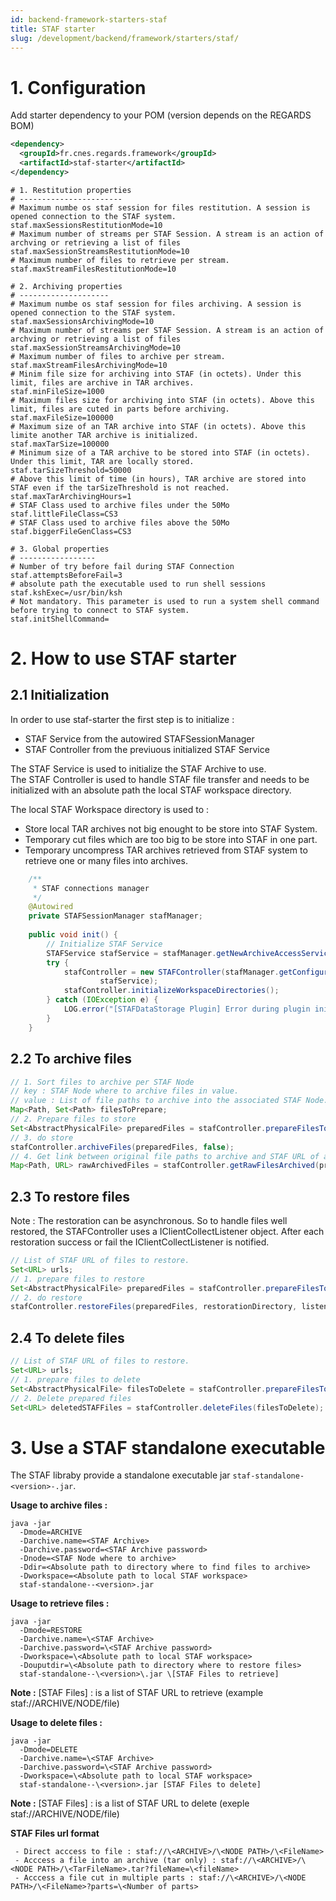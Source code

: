 ```yaml
---
id: backend-framework-starters-staf
title: STAF starter
slug: /development/backend/framework/starters/staf/
---
```



# 1\. Configuration

Add starter dependency to your POM (version depends on the REGARDS BOM)
```xml
<dependency>
  <groupId>fr.cnes.regards.framework</groupId>
  <artifactId>staf-starter</artifactId>
</dependency>
```

```properties
# 1. Restitution properties
# -----------------------
# Maximum numbe os staf session for files restitution. A session is opened connection to the STAF system.
staf.maxSessionsRestitutionMode=10
# Maximum number of streams per STAF Session. A stream is an action of archving or retrieving a list of files
staf.maxSessionStreamsRestitutionMode=10
# Maximum number of files to retrieve per stream.
staf.maxStreamFilesRestitutionMode=10

# 2. Archiving properties
# --------------------
# Maximum numbe os staf session for files archiving. A session is opened connection to the STAF system.
staf.maxSessionsArchivingMode=10
# Maximum number of streams per STAF Session. A stream is an action of archving or retrieving a list of files
staf.maxSessionStreamsArchivingMode=10
# Maximum number of files to archive per stream.
staf.maxStreamFilesArchivingMode=10
# Minim file size for archiving into STAF (in octets). Under this limit, files are archive in TAR archives.
staf.minFileSize=1000
# Maximum files size for archiving into STAF (in octets). Above this limit, files are cuted in parts before archiving.
staf.maxFileSize=100000
# Maximum size of an TAR archive into STAF (in octets). Above this limite another TAR archive is initialized.
staf.maxTarSize=100000
# Minimum size of a TAR archive to be stored into STAF (in octets). Under this limit, TAR are locally stored.
staf.tarSizeThreshold=50000
# Above this limit of time (in hours), TAR archive are stored into STAF even if the tarSizeThreshold is not reached.
staf.maxTarArchivingHours=1
# STAF Class used to archive files under the 50Mo
staf.littleFileClass=CS3
# STAF Class used to archive files above the 50Mo
staf.biggerFileGenClass=CS3

# 3. Global properties
# -----------------
# Number of try before fail during STAF Connection
staf.attemptsBeforeFail=3
# absolute path the executable used to run shell sessions
staf.kshExec=/usr/bin/ksh
# Not mandatory. This parameter is used to run a system shell command before trying to connect to STAF system.
staf.initShellCommand=
```

# 2\. How to use STAF starter

## 2\.1 Initialization 

In order to use staf-starter the first step is to initialize :
 - STAF Service from the autowired STAFSessionManager
 - STAF Controller from the previuous initialized STAF Service

The STAF Service is used to initialize the STAF Archive to use.  
The STAF Controller is used to handle STAF file transfer and needs to be initialized with an absolute path the local STAF workspace directory.  

The local STAF Workspace directory is used to :
 - Store local TAR archives not big enought to be store into STAF System.
 - Temporary cut files which are too big to be store into STAF in one part.
 - Temporary uncompress TAR archives retrieved from STAF system to retrieve one or many files into archives.
 
```java
	/**
     * STAF connections manager
     */
    @Autowired
    private STAFSessionManager stafManager;
    
    public void init() {
        // Initialize STAF Service
        STAFService stafService = stafManager.getNewArchiveAccessService(stafArchive);
        try {
            stafController = new STAFController(stafManager.getConfiguration(), Paths.get(workspaceDirectory),
                    stafService);
            stafController.initializeWorkspaceDirectories();
        } catch (IOException e) {
            LOG.error("[STAFDataStorage Plugin] Error during plugin initialization", e);
        }
    }
```

## 2\.2 To archive files

```java
// 1. Sort files to archive per STAF Node
// key : STAF Node where to archive files in value.
// value : List of file paths to archive into the associated STAF Node.
Map<Path, Set<Path> filesToPrepare;
// 2. Prepare files to store
Set<AbstractPhysicalFile> preparedFiles = stafController.prepareFilesToArchive(filesToPrepare);
// 3. do store
stafController.archiveFiles(preparedFiles, false);
// 4. Get link between original file paths to archive and STAF URL of archived files
Map<Path, URL> rawArchivedFiles = stafController.getRawFilesArchived(preparedFiles);
```

## 2\.3 To restore files

Note : The restoration can be asynchronous. So to handle files well restored, the STAFController uses a IClientCollectListener object. After each restoration success or fail the IClientCollectListener is notified.

```java
// List of STAF URL of files to restore.
Set<URL> urls;
// 1. prepare files to restore
Set<AbstractPhysicalFile> preparedFiles = stafController.prepareFilesToRestore(urls);
// 2. do restore
stafController.restoreFiles(preparedFiles, restorationDirectory, listener);
```

## 2\.4 To delete files

```java
// List of STAF URL of files to restore.
Set<URL> urls;
// 1. prepare files to delete
Set<AbstractPhysicalFile> filesToDelete = stafController.prepareFilesToDelete(urls);
// 2. Delete prepared files
Set<URL> deletedSTAFFiles = stafController.deleteFiles(filesToDelete);
```

# 3\. Use a STAF standalone executable

The STAF libraby provide a standalone executable jar `staf-standalone-<version>-.jar`.  
  
<b>Usage to archive files :</b>  

```
java -jar
  -Dmode=ARCHIVE
  -Darchive.name=<STAF Archive>
  -Darchive.password=<STAF Archive password>  
  -Dnode=<STAF Node where to archive>
  -Ddir=<Absolute path to directory where to find files to archive>
  -Dworkspace=<Absolute path to local STAF workspace>
  staf-standalone--<version>.jar
```  

<b>Usage to retrieve files :</b>  

```
java -jar
  -Dmode=RESTORE
  -Darchive.name=\<STAF Archive> 
  -Darchive.password=\<STAF Archive password>
  -Dworkspace=\<Absolute path to local STAF workspace>
  -Douputdir=\<Absolute path to directory where to restore files>
  staf-standalone--\<version>\.jar \[STAF Files to retrieve]
```  

<b>Note :</b> [STAF Files] : is a list of STAF URL to retrieve (example staf://ARCHIVE/NODE/file)  

<b>Usage to delete files :</b>  

```
java -jar 
  -Dmode=DELETE
  -Darchive.name=\<STAF Archive>
  -Darchive.password=\<STAF Archive password>
  -Dworkspace=\<Absolute path to local STAF workspace>
  staf-standalone--\<version>.jar [STAF Files to delete]
```  

<b>Note :</b> [STAF Files] : is a list of STAF URL to delete (exeple staf://ARCHIVE/NODE/file)

<b>STAF Files url format</b>

```
 - Direct acccess to file : staf://\<ARCHIVE>/\<NODE PATH>/\<FileName>
 - Acccess a file into an archive (tar only) : staf://\<ARCHIVE>/\<NODE PATH>/\<TarFileName>.tar?fileName=\<fileName>
 - Acccess a file cut in multiple parts : staf://\<ARCHIVE>/\<NODE PATH>/\<FileName>?parts=\<Number of parts>
```